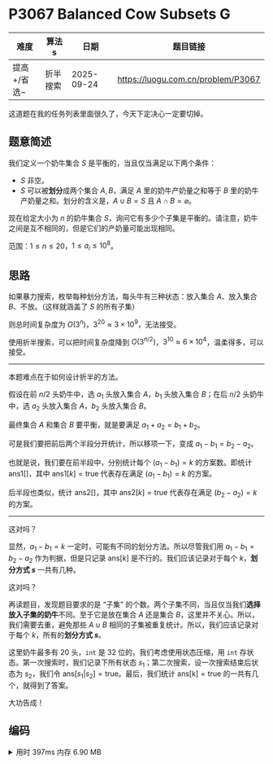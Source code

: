 # P3067 Balanced Cow Subsets G
| 难度      | 算法s  | 日期         | 题目链接                               |
| ------- | ---- | ---------- | ---------------------------------- |
| 提高+/省选− | 折半搜索 | 2025-09-24 | https://luogu.com.cn/problem/P3067 |

这道题在我的任务列表里面很久了，今天下定决心一定要切掉。

## 题意简述

我们定义一个奶牛集合 $S$ 是平衡的，当且仅当满足以下两个条件：

- $S$ 非空。
- $S$ 可以被**划分**成两个集合 $A,B$，满足 $A$ 里的奶牛产奶量之和等于 $B$ 里的奶牛产奶量之和。划分的含义是，$A\cup B=S$ 且 $A\cap B=\varnothing$。

现在给定大小为 $n$ 的奶牛集合 $S$，询问它有多少个子集是平衡的。请注意，奶牛之间是互不相同的，但是它们的产奶量可能出现相同。

范围：$1\le n\le 20$，$1\le a_i\le 10^8$。

## 思路

如果暴力搜索，枚举每种划分方法，每头牛有三种状态：放入集合 $A$、放入集合 $B$、不放。（这样就涵盖了 $S$ 的所有子集）

则总时间复杂度为 $O(3^n)$，$3^{20}\approx3\times10^9$，无法接受。

使用折半搜索，可以把时间复杂度降到 $O(3^{n/2})$，$3^{10}\approx6\times10^4$，温柔得多，可以接受。

---

本题难点在于如何设计折半的方法。

假设在前 $n/2$ 头奶牛中，选 $a_1$ 头放入集合 $A$，$b_1$ 头放入集合 $B$；在后 $n/2$ 头奶牛中，选 $a_2$ 头放入集合 $A$，$b_2$ 头放入集合 $B$。

最终集合 $A$ 和集合 $B$ 要平衡，就是要满足 $a_1+a_2=b_1+b_2$。

可是我们要把前后两个半段分开统计，所以移项一下，变成 $a_1-b_1=b_2-a_2$。

也就是说，我们要在前半段中，分别统计每个 $(a_1-b_1)=k$ 的方案数。即统计 $\text{ans1}[]$，其中 $\text{ans1}[k]=\text{true}$ 代表存在满足 $(a_1-b_1)=k$ 的方案。

后半段也类似，统计 $\text{ans2}[]$，其中 $\text{ans2}[k]=\text{true}$ 代表存在满足 $(b_2-a_2)=k$ 的方案。

---

这对吗？

显然，$a_1-b_1=k$ 一定时，可能有不同的划分方法。所以尽管我们用 $a_1-b_1=b_2-a_2$ 作为判据，但是只记录 $\text{ans}[k]$ 是不行的。我们应该记录对于每个 $k$，**划分方式 $s$** 一共有几种。

这对吗？

再读题目，发现题目要求的是 “子集” 的个数。两个子集不同，当且仅当我们**选择放入子集的奶牛**不同。至于它是放在集合 $A$ 还是集合 $B$，这里并不关心。所以，我们需要去重，避免那些 $A\cup B$ 相同的子集被重复统计。所以，我们应该记录对于每个 $k$，所有的**划分方式 $s$**。

这里奶牛最多有 $20$ 头，`int` 是 32 位的，我们考虑使用状态压缩，用 `int` 存状态。第一次搜索时，我们记录下所有状态 $s_1$；第二次搜索，设一次搜索结束后状态为 $s_2$，我们令 $\text{ans[}s_1|s_2\text{]}=\text{true}$。最后，我们统计 $\text{ans[k]}=\text{true}$ 的一共有几个，就得到了答案。

大功告成！

## 编码

<details>

<summary>用时 397ms 内存 6.90 MB</summary>

```cpp
#include <bits/stdc++.h>
using namespace std;
const int MAXN = 20;
int cow[MAXN + 1], n;
map<int, vector<unsigned>> states; // state[k] 表示判据为 k 的所有状态
bool ans[(1 << 21) + 1]; // ans[s] 表示这种划分方式是否存在
void dfs1(int dep, int value, unsigned state) {
    if (dep > n / 2) {
        states[value].push_back(state);
    } else {
        // 放入集合 A
        dfs1(dep + 1, value + cow[dep], state | (1 << dep));
        // 不放
        dfs1(dep + 1, value, state);
        // 放入集合 B
        dfs1(dep + 1, value - cow[dep], state | (1 << dep));
    }
}
void dfs2(int dep, int value, unsigned state) {
    if (dep > n) {
        if (!states.count(value)) return;
        for (auto s : states[value]) {
            ans[s | state] = true;
        }
    } else {
        // 放入集合 A
        dfs2(dep + 1, value - cow[dep], state | (1 << dep));
        // 不放
        dfs2(dep + 1, value, state);
        // 放入集合 B
        dfs2(dep + 1, value + cow[dep], state | (1 << dep));
    }
}
int main() {
    cin >> n;
    for (int i = 1; i <= n; i++) cin >> cow[i];
    dfs1(1, 0, 0);
    dfs2(n / 2 + 1, 0, 0);
    int total = 0;
    for (auto i : ans) total += i;
    cout << total - 1 << endl; // 排除空集的情况
    return 0;
}
```

</details>
